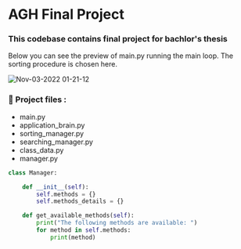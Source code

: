 # AGH Final Project

### This codebase contains final project for bachlor's thesis

Below you can see the preview of main.py running the main loop.
The sorting procedure is chosen here.





![Nov-03-2022 01-21-12](https://user-images.githubusercontent.com/73393523/199626198-4d9fb83a-a5f9-43e3-850b-bb3cb21df734.gif)

###  📄 Project files :

* main.py
* application_brain.py
* sorting_manager.py
* searching_manager.py
* class_data.py
* manager.py

```python
class Manager:

    def __init__(self):
        self.methods = {}
        self.methods_details = {}

    def get_available_methods(self):
        print("The following methods are available: ")
        for method in self.methods:
            print(method)
    
```
